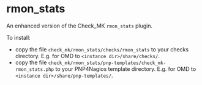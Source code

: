 # rmon_stats

An enhanced version of the Check_MK `rmon_stats` plugin.

To install:
* copy the file `check_mk/rmon_stats/checks/rmon_stats` to your checks directory. E.g. for OMD to `<instance dir>/share/checks/`.
* copy the file `check_mk/rmon_stats/pnp-templates/check_mk-rmon_stats.php` to your PNP4Nagios template directory. E.g. for OMD to `<instance dir>/share/pnp-templates/`.
